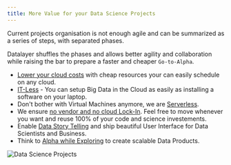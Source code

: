 ```yaml
---
title: More Value for your Data Science Projects
---
```


Current projects organisation is not enough agile and can be summarized as a series of steps, with separated phases.

Datalayer shuffles the phases and allows better agility and collaboration while raising the bar to prepare a faster and cheaper `Go-to-Alpha`.

+ [Lower your cloud costs](/docs/why/cost-less) with cheap resources your can easily schedule on any cloud.
+ [IT-Less](/docs/why/it-less) - You can setup Big Data in the Cloud as easily as installing a software on your laptop.
+ Don't bother with Virtual Machines anymore, we are [Serverless](/docs/why/serverless).
+ We ensure [no vendor and no cloud Lock-In](/docs/why/no-lock-in). Feel free to move whenever you want and reuse 100% of your code and science investements.
+ Enable [Data Story Telling](/docs/why/collaborative-story-telling) and ship beautiful User Interface for Data Scientists and Business.
+ Think to [Alpha while Exploring](/docs/why/exploration-to-alpha) to create scalable Data Products.

![Data Science Projects](/images/datalayer/data-science-projects.svg "Data Science Projects")
